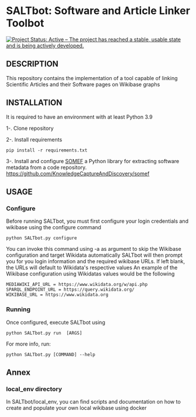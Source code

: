 # SALTbot: Software and Article Linker Toolbot
[![Project Status: Active – The project has reached a stable, usable state and is being actively developed.](https://www.repostatus.org/badges/latest/active.svg)](https://www.repostatus.org/#active)


## DESCRIPTION

  
  This repository contains the implementation of a tool capable of linking Scientific Articles and their Software pages on Wikibase graphs

## INSTALLATION
  
  It is required to have an environment with at least Python 3.9
  
  1-. Clone repository
  
  2-. Install requirements
  ```console
  pip install -r requirements.txt
  ```
  3-. Install and configure [SOMEF](https://github.com/KnowledgeCaptureAndDiscovery/somef/) a Python library for extracting software metadata from a code repository.
  https://github.com/KnowledgeCaptureAndDiscovery/somef
  
 
  
## USAGE
### Configure
Before running SALTbot, you must first configure your login credentials and wikibase using the configure command
```console
python SALTbot.py configure
```
You can invoke this command using -a as argument to skip the Wikibase configuration and target Wikidata automatically 
SALTbot will then prompt you for you login information and the required wikibase URLs. If left blank, the URLs will default to Wikidata's respective values
An example of the Wikibase configuration using Wikidatas values would be the following

```console
MEDIAWIKI_API_URL = https://www.wikidata.org/w/api.php
SPARQL_ENDPOINT_URL = https://query.wikidata.org/
WIKIBASE_URL = https://www.wikidata.org
```
### Running
Once configured, execute SALTbot using

```console
python SALTbot.py run  [ARGS]
```

 For more info, run:
 ```console
 python SALTbot.py [COMMAND] --help
 ```

 
 ## Annex
 ### local_env directory
 In SALTbot/local_env, you can find scripts and documentation on how to create and populate your own local wikibase using docker
 
 

  
